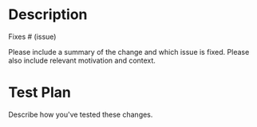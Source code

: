 
# Description

Fixes # (issue)

Please include a summary of the change and which issue is fixed. Please also include relevant motivation and context.

# Test Plan

Describe how you've tested these changes.
